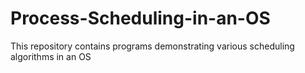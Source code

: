 # Process-Scheduling-in-an-OS
This repository contains programs demonstrating various scheduling algorithms in an OS 
